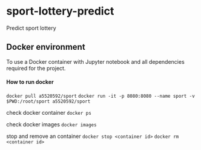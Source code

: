 # sport-lottery-predict
Predict sport lottery


## Docker environment
To use a Docker container with Jupyter notebook and all dependencies required for the project.

#### How to run docker 
`docker pull a5520592/sport`
`docker run -it -p 8080:8080 --name sport -v $PWD:/root/sport a5520592/sport`

check docker container
`docker ps`

check docker images
`docker images`

stop and remove an container
`docker stop <container id>`
`docker rm <container id>`
